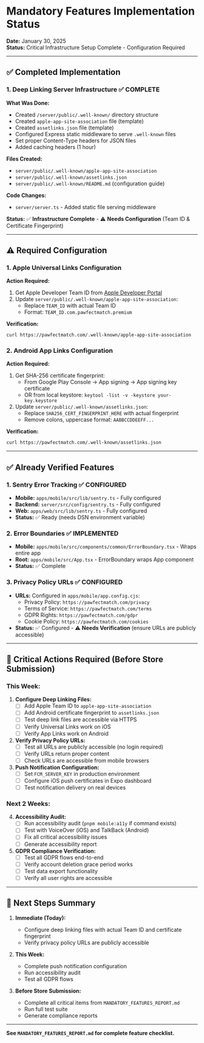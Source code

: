 # Mandatory Features Implementation Status

**Date:** January 30, 2025  
**Status:** Critical Infrastructure Setup Complete - Configuration Required

---

## ✅ Completed Implementation

### 1. Deep Linking Server Infrastructure ✅ COMPLETE

**What Was Done:**
- Created `/server/public/.well-known/` directory structure
- Created `apple-app-site-association` file (template)
- Created `assetlinks.json` file (template)
- Configured Express static middleware to serve `.well-known` files
- Set proper Content-Type headers for JSON files
- Added caching headers (1 hour)

**Files Created:**
- `server/public/.well-known/apple-app-site-association`
- `server/public/.well-known/assetlinks.json`
- `server/public/.well-known/README.md` (configuration guide)

**Code Changes:**
- `server/server.ts` - Added static file serving middleware

**Status:** ✅ **Infrastructure Complete** - ⚠️ **Needs Configuration** (Team ID & Certificate Fingerprint)

---

## ⚠️ Required Configuration

### 1. Apple Universal Links Configuration

**Action Required:**
1. Get Apple Developer Team ID from [Apple Developer Portal](https://developer.apple.com/account)
2. Update `server/public/.well-known/apple-app-site-association`:
   - Replace `TEAM_ID` with actual Team ID
   - Format: `TEAM_ID.com.pawfectmatch.premium`

**Verification:**
```bash
curl https://pawfectmatch.com/.well-known/apple-app-site-association
```

### 2. Android App Links Configuration

**Action Required:**
1. Get SHA-256 certificate fingerprint:
   - From Google Play Console → App signing → App signing key certificate
   - OR from local keystore: `keytool -list -v -keystore your-key.keystore`
2. Update `server/public/.well-known/assetlinks.json`:
   - Replace `SHA256_CERT_FINGERPRINT_HERE` with actual fingerprint
   - Remove colons, uppercase format: `AABBCCDDEEFF...`

**Verification:**
```bash
curl https://pawfectmatch.com/.well-known/assetlinks.json
```

---

## ✅ Already Verified Features

### 1. Sentry Error Tracking ✅ CONFIGURED
- **Mobile:** `apps/mobile/src/lib/sentry.ts` - Fully configured
- **Backend:** `server/src/config/sentry.ts` - Fully configured
- **Web:** `apps/web/src/lib/sentry.ts` - Fully configured
- **Status:** ✅ Ready (needs DSN environment variable)

### 2. Error Boundaries ✅ IMPLEMENTED
- **Mobile:** `apps/mobile/src/components/common/ErrorBoundary.tsx` - Wraps entire app
- **Root:** `apps/mobile/src/App.tsx` - ErrorBoundary wraps App component
- **Status:** ✅ Complete

### 3. Privacy Policy URLs ✅ CONFIGURED
- **URLs:** Configured in `apps/mobile/app.config.cjs`:
  - Privacy Policy: `https://pawfectmatch.com/privacy`
  - Terms of Service: `https://pawfectmatch.com/terms`
  - GDPR Rights: `https://pawfectmatch.com/gdpr`
  - Cookie Policy: `https://pawfectmatch.com/cookies`
- **Status:** ✅ Configured - ⚠️ **Needs Verification** (ensure URLs are publicly accessible)

---

## 🔴 Critical Actions Required (Before Store Submission)

### This Week:
1. **Configure Deep Linking Files:**
   - [ ] Add Apple Team ID to `apple-app-site-association`
   - [ ] Add Android certificate fingerprint to `assetlinks.json`
   - [ ] Test deep link files are accessible via HTTPS
   - [ ] Verify Universal Links work on iOS
   - [ ] Verify App Links work on Android

2. **Verify Privacy Policy URLs:**
   - [ ] Test all URLs are publicly accessible (no login required)
   - [ ] Verify URLs return proper content
   - [ ] Check URLs are accessible from mobile browsers

3. **Push Notification Configuration:**
   - [ ] Set `FCM_SERVER_KEY` in production environment
   - [ ] Configure iOS push certificates in Expo dashboard
   - [ ] Test notification delivery on real devices

### Next 2 Weeks:
4. **Accessibility Audit:**
   - [ ] Run accessibility audit (`pnpm mobile:a11y` if command exists)
   - [ ] Test with VoiceOver (iOS) and TalkBack (Android)
   - [ ] Fix all critical accessibility issues
   - [ ] Generate accessibility report

5. **GDPR Compliance Verification:**
   - [ ] Test all GDPR flows end-to-end
   - [ ] Verify account deletion grace period works
   - [ ] Test data export functionality
   - [ ] Verify all user rights are accessible

---

## 📝 Next Steps Summary

1. **Immediate (Today):**
   - Configure deep linking files with actual Team ID and certificate fingerprint
   - Verify privacy policy URLs are publicly accessible

2. **This Week:**
   - Complete push notification configuration
   - Run accessibility audit
   - Test all GDPR flows

3. **Before Store Submission:**
   - Complete all critical items from `MANDATORY_FEATURES_REPORT.md`
   - Run full test suite
   - Generate compliance reports

---

**See `MANDATORY_FEATURES_REPORT.md` for complete feature checklist.**

